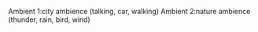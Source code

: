 Ambient 1:city ambience (talking, car, walking)
Ambient 2:nature ambience (thunder, rain, bird, wind)
